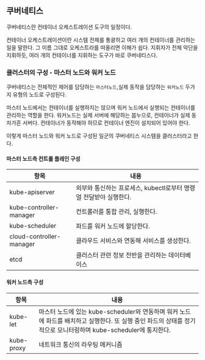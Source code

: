 ## 쿠버네티스

쿠버네티스란 컨테이너 오케스트레이션 도구의 일정이다.

컨테이너 오케스트레이션이란 시스템 전체를 통괄하고 여러 개의 컨테이너를 관리하는 일을 말한다.
그 이름 그대로 오케스트라를 떠올리면 이해가 쉽다. 지휘자가 전체 악단을 지휘하듯, 여러 개의 컨테이너를 지휘하는 도구가 바로 쿠버네티스다.

### 클러스터의 구성 - 마스터 노드와 워커 노드

쿠버네티스는 전체적인 제어를 담당하는 `마스터노드`,실제 동작을 담당하는 `워커노드` 두가지 유형의 노드로 구성된다.

마스터 노드에서는 컨테이너를 실행하지는 않으며 워커 노드에서 실행되는 컨테이너를 관리하는 역할을 한다.
워커노드는 실제 서버에 해당하는 붑누으로, 컨테이너가 실제 동자가흔 서버다. 컨테이너가 동작해야 하므로 컨테이너 엔진이 설치되어 있어야 한다.

이렇게 마스터 노드와 워커 노드로 구성된 일군의 쿠버네티스 시스템을 클러스터라고 한다.

#### 마스터 노드측 컨트롤 플레인 구성

| 항목                     | 내용                                                              |
| ------------------------ | ----------------------------------------------------------------- |
| kube-apiserver           | 외부와 통신하는 프로세스, kubectl로부터 명령얼 전달받아 실행한다. |
| kube-controller-manager  | 컨트롤러를 통합 관리, 실행한다.                                   |
| kube-scheduler           | 파드를 워커 노드에 할당한다.                                      |
| cloud-controller-manager | 클라우드 서비스와 연동해 서비스를 생성한다.                       |
| etcd                     | 클러스터 관련 정보 전반을 관리하는 데이터베이스                   |

#### 워커 노드측 구성

| 항목       | 내용                                                                                                                                                             |
| ---------- | ---------------------------------------------------------------------------------------------------------------------------------------------------------------- |
| kube-let   | 마스터 노드에 있는 kube-scheduler와 연동하며 워커 노드에 파드를 배치하고 실행한다. 또 실행 중인 파드의 상태를 정기적으로 모니터링하며 kube-scheduler에 통지한다. |
| kube-proxy | 네트워크 통신의 라우팅 메커니즘                                                                                                                                  |
